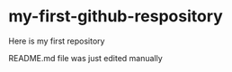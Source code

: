 # my-first-github-respository
Here is my first repository 

README.md file was just edited manually
